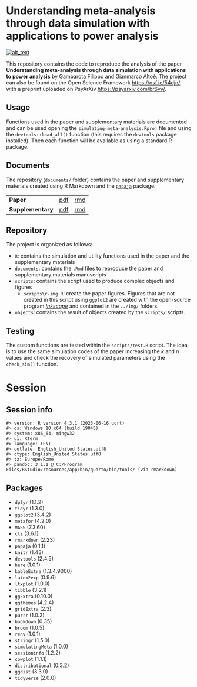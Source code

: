 
<!-- README.md is generated from README.Rmd. Please edit that file -->

# Understanding meta-analysis through data simulation with applications to power analysis

<!-- badges: start -->

[<img alt="alt_text" src="https://img.shields.io/badge/OSF-https%3A%2F%2Fosf.io%2F54djn%2F-blue" />](https://osf.io/54djn/)
<!-- badges: end -->

This repository contains the code to reproduce the analysis of the paper
**Understanding meta-analysis through data simulation with applications
to power analysis** by Gambarota Filippo and Gianmarco Altoè. The
project can also be found on the Open Science Framework
<https://osf.io/54djn/> with a preprint uploaded on PsyArXiv
<https://psyarxiv.com/br6vy/>.

## Usage

Functions used in the paper and supplementary materials are documented
and can be used opening the `simulating-meta-analysis.Rproj` file and
using the `devtools::load_all()` function (this requires the `devtools`
package installed). Then each function will be available as using a
standard R package.

## Documents

The repository (`documents/` folder) contains the paper and
supplementary materials created using R Markdown and the
[`papaja`](https://cran.r-project.org/web/packages/papaja/index.html)
package.

|                   |                                                  |                                                  |
|-------------------|--------------------------------------------------|--------------------------------------------------|
| **Paper**         | [pdf](documents/paper/paper.pdf)                 | [rmd](documents/paper/paper.Rmd)                 |
| **Supplementary** | [pdf](documents/supplementary/supplementary.pdf) | [rmd](documents/supplementary/supplementary.Rmd) |

## Repository

The project is organized as follows:

- `R`: contains the simulation and utility functions used in the paper
  and the supplementary materials
- `documents`: contains the `.Rmd` files to reproduce the paper and
  supplementary materials manuscripts
- `scripts`: contains the script used to produce complex objects and
  figures
  - `scripts\r-img.R`: create the paper figures. Figures that are not
    created in this script using `ggplot2` are created with the
    open-source program [*Inkscape*](https://inkscape.org/) and
    contained in the `../img/` folders.
- `objects`: contains the result of objects created by the `scripts/`
  scripts.

## Testing

The custom functions are tested within the `scripts/test.R` script. The
idea is to use the same simulation codes of the paper increasing the $k$
and $n$ values and check the recovery of simulated parameters using the
`check_sim()` function.

# Session

## Session info

    #> version: R version 4.3.1 (2023-06-16 ucrt)
    #> os: Windows 10 x64 (build 19045)
    #> system: x86_64, mingw32
    #> ui: RTerm
    #> language: (EN)
    #> collate: English_United States.utf8
    #> ctype: English_United States.utf8
    #> tz: Europe/Rome
    #> pandoc: 3.1.1 @ C:/Program Files/RStudio/resources/app/bin/quarto/bin/tools/ (via rmarkdown)

## Packages

- `dplyr` (1.1.2)
- `tidyr` (1.3.0)
- `ggplot2` (3.4.2)
- `metafor` (4.2.0)
- `MASS` (7.3.60)
- `cli` (3.6.1)
- `rmarkdown` (2.23)
- `papaja` (0.1.1)
- `knitr` (1.43)
- `devtools` (2.4.5)
- `here` (1.0.1)
- `kableExtra` (1.3.4.9000)
- `latex2exp` (0.9.6)
- `ltxplot` (1.0.0)
- `tibble` (3.2.1)
- `ggExtra` (0.10.0)
- `ggthemes` (4.2.4)
- `gridExtra` (2.3)
- `purrr` (1.0.2)
- `bookdown` (0.35)
- `broom` (1.0.5)
- `renv` (1.0.1)
- `stringr` (1.5.0)
- `simulatingMeta` (1.0.0)
- `sessioninfo` (1.2.2)
- `cowplot` (1.1.1)
- `distributional` (0.3.2)
- `ggdist` (3.3.0)
- `tidyverse` (2.0.0)
